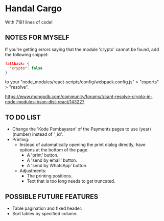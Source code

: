 # Handal Cargo

With 7191 lines of code!

## NOTES FOR MYSELF

If you're getting errors saying that the module 'crypto' cannot be found, add the following snippet:

```json
fallback: {
  "crypto": false
}
```

to your "node_modules/react-scripts/config/webpack.config.js" > "exports" > "resolve".

<https://www.mongodb.com/community/forums/t/cant-resolve-crypto-in-node-modules-bson-dist-react/143227>

## TO DO LIST

- Change the 'Kode Pembayaran' of the Payments pages to use (year)(number) instead of '_id'.
- Printing:
  - Instead of automatically opening the print dialog directly, have options at the bottom of the page:
    - A 'print' button.
    - A 'send by email' button.
    - A 'send by WhatsApp' button.
  - Adjustments:
    - The printing positions.
    - Text that is too long needs to get truncated.

## POSSIBLE FUTURE FEATURES

- Table pagination and fixed header.
- Sort tables by specified column.

